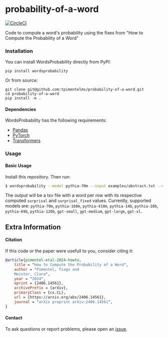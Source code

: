 # probability-of-a-word

[![CircleCI](https://circleci.com/gh/tpimentelms/probability-of-a-word.svg?style=svg)](https://circleci.com/gh/tpimentelms/probability-of-a-word)

Code to compute a word's probability using the fixes from "How to Compute the Probability of a Word"


### Installation

You can install WordsProbability directly from PyPI:

`pip install wordsprobability`

Or from source:

```
git clone git@github.com:tpimentelms/probability-of-a-word.git
cd probability-of-a-word
pip install -e .
```

#### Dependencies

WordsProbability has the following requirements:

* [Pandas](https://pandas.pydata.org)
* [PyTorch](https://pytorch.org)
* [Transformers](https://huggingface.co/docs/transformers/en/index)

### Usage

#### Basic Usage

Install this repository. Then run:
```bash
$ wordsprobability --model pythia-70m --input examples/abstract.txt --output temp.tsv
```

The output will be a tsv file with a word per row with its respective computed `surprisal` and `surprisal_fixed` values.
Currently, supported models are: `pythia-70m`, `pythia-160m`, `pythia-410m`, `pythia-14b`, `pythia-28b`, `pythia-69b`, `pythia-120b`, `gpt-small`, `gpt-medium`, `gpt-large`, `gpt-xl`.

## Extra Information

#### Citation

If this code or the paper were usefull to you, consider citing it:


```bibtex
@article{pimentel-etal-2024-howto,
    title = "How to Compute the Probability of a Word",
    author = "Pimentel, Tiago and
    Meister, Clara",
    year = "2024",
    eprint = {2406.14561},
    archivePrefix = {arXiv},
    primaryClass = {cs.CL},
    url = {https://arxiv.org/abs/2406.14561},
    journal = "arXiv preprint arXiv:2406.14561",
}
```


#### Contact

To ask questions or report problems, please open an [issue](https://github.com/tpimentelms/probability-of-a-word/issues).
